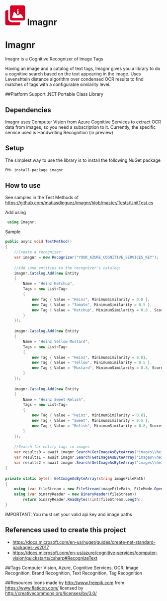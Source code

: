 # ![Logo](https://raw.githubusercontent.com/matiasdieguez/imagnr/master/icon.png) Imagnr
# Imagnr
Imagnr is a Cognitive Recognizer of Image Tags

Having an image and a catalog of text tags, Imagnr gives you a library to do a cognitive search based on the text appearing in the image. 
Uses Levenshtein distance algorithm over condensed OCR results to find matches of tags with a configurable similarity level.

##Platform Support
.NET Portable Class Library

## Dependencies
Imagnr uses Computer Vision from Azure Cognitive Services to extract OCR data from images, so you need a subscription to it.
Currently, the specific service used is Handwriting Recognition (in preview)

## Setup
The simplest way to use the library is to install the following NuGet package 
```csharp
PM> install-package imagnr 
 ```

## How to use
See samples in the Test Methods of https://github.com/matiasdieguez/imagnr/blob/master/Tests/UnitTest.cs

 Add using 
```csharp
 using Imagnr;
 ```

 Sample
```csharp
public async void TestMethod()
{
    //Create a recognizer:
    var imagnr = new Recognizer("YOUR_AZURE_COGNITIVE_SERVICES_KEY");

    //Add some entities to the recognizer's catalog:
    imagnr.Catalog.Add(new Entity
    {
        Name = "Heinz Ketchup",
        Tags = new List<Tag>
        {
            new Tag { Value = "Heinz", MinimumSimilarity = 0.8 },
            new Tag { Value = "Tomato", MinimumSimilarity = 0.5 },
            new Tag { Value = "Ketchup", MinimumSimilarity = 0.8 , Score=10}
        }
    });

    imagnr.Catalog.Add(new Entity
    {
        Name = "Heinz Yellow Mustard",
        Tags = new List<Tag>
        {
            new Tag { Value = "Heinz", MinimumSimilarity = 0.8},
            new Tag { Value = "Yellow", MinimumSimilarity = 0.5 },
            new Tag { Value = "Mustard", MinimumSimilarity = 0.8, Score=10}
        }
    });

    imagnr.Catalog.Add(new Entity
    {
        Name = "Heinz Sweet Relish",
        Tags = new List<Tag>
        {
            new Tag { Value = "Heinz", MinimumSimilarity = 0.8},
            new Tag { Value = "Sweet", MinimumSimilarity = 0.5 },
            new Tag { Value = "Relish", MinimumSimilarity = 0.8, Score=10}
        }
    });

    //Search for entity tags in images
    var results0 = await imagnr.Search(GetImageAsByteArray("images\\heinz\\ketchup.jpg"));
    var results1 = await imagnr.Search(GetImageAsByteArray("images\\heinz\\mustard.jpg"));
    var results2 = await imagnr.Search(GetImageAsByteArray("images\\heinz\\relish.jpg"));
}

private static byte[] GetImageAsByteArray(string imageFilePath)
{
    using (var fileStream = new FileStream(imageFilePath, FileMode.Open, FileAccess.Read))
    using (var binaryReader = new BinaryReader(fileStream))
        return binaryReader.ReadBytes((int)fileStream.Length);
}

```

IMPORTANT: You must set your valid api key and image paths 

## References used to create this project
* https://docs.microsoft.com/en-us/nuget/guides/create-net-standard-packages-vs2017
* https://docs.microsoft.com/en-us/azure/cognitive-services/computer-vision/quickstarts/csharp#RecognizeText

##Tags
Computer Vision, Azure, Cognitive Services, OCR, Image Recognition, Brand Recognition, Text Recognition, Tag Recognition

##Resources
Icons made by http://www.freepik.com from https://www.flaticon.com/ licensed by http://creativecommons.org/licenses/by/3.0/ 